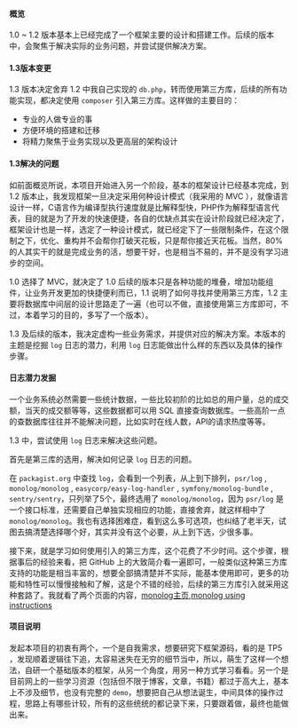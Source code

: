 #### 概览
1.0 ~ 1.2 版本基本上已经完成了一个框架主要的设计和搭建工作。后续的版本中，会聚焦于解决实际的业务问题，并尝试提供解决方案。

#### 1.3版本变更
1.3 版本决定舍弃 1.2 中我自己实现的 `db.php`，转而使用第三方库，后续的所有功能实现，都决定使用 `composer` 引入第三方库。这样做的主要目的：
- 专业的人做专业的事
- 方便环境的搭建和迁移
- 将精力聚焦于业务实现以及更高层的架构设计

#### 1.3解决的问题
如前面概览所说，本项目开始进入另一个阶段，基本的框架设计已经基本完成，到 1.2 版本止，我发现框架一旦决定采用何种设计模式（我采用的 MVC ），就像语言设计一样，C语言作为编译型执行速度就是比解释型快，PHP作为解释型语言代表，目的就是为了开发的快速便捷，各自的优缺点其实在设计阶段就已经决定了，框架设计也是一样，选定了一种设计模式，就已经定下了一些限制条件，在这个限制之下，优化、重构并不会帮你打破天花板，只是帮你接近天花板。当然，80%的人其实干的就是完成业务的活，想要干好，也是相当不易的，并不是没有学习进步的空间。

1.0 选择了 MVC，就决定了 1.0 后续的版本只是各种功能的堆叠，增加功能组件，让业务开发更加的快捷便利而已，1.1 说明了如何寻找并使用第三方库，1.2 主要将数据库中间层的设计思路走了一遍（也可以不做，直接使用第三方库即可，不过，本着学习的目的，多写了一个版本）。

1.3 及后续的版本，我决定虚构一些业务需求，并提供对应的解决方案。本版本的主题是挖掘 `log` 日志的潜力，利用 `log` 日志能做出什么样的东西以及具体的操作步骤。

#### 日志潜力发掘
一个业务系统必然需要一些统计数据，一些比较初阶的比如总的用户量，总的成交额，当天的成交额等等，这些数据都可以用 SQL 直接查询数据库。一些高阶一点的查数据库往往并不能解决问题，比如实时在线人数，API的请求热度等等。

1.3 中，尝试使用 `log` 日志来解决这些问题。

首先是第三库的选用，解决如何记录 `log` 日志的问题。

在 `packagist.org` 中查找 `log`，会看到一个列表，从上到下排列，`psr/log` , `monolog/monolog` , `easycorp/easy-log-handler` , `symfony/monolog-bundle` , `sentry/sentry`，只列举了5个，最终选用了 `monolog/monolog`，因为 `psr/log` 是一个接口标准，还需要自己单独实现相应的功能，直接舍弃，就这样相中了 `monolog/monolog`。我也有选择困难症，看到这么多可选项，也纠结了老半天，试图去搞清楚选择哪个好，其实并没有这个必要，从上到下选，少很多事。

接下来，就是学习如何使用引入的第三方库，这个花费了不少时间。这个步骤，根据事后的经验来看，把 GitHub 上的大致简介看一遍即可，一般类似这种第三方库支持的功能是相当丰富的，想要全部搞清楚并不实际，能基本使用即可，更多的功能和特性可以慢慢接触和了解，这是个不错的经验，后续的第三方库引入就采用这种套路了。我就看了两个页面的内容，[monolog主页](https://github.com/Seldaek/monolog),[monolog using instructions](https://github.com/Seldaek/monolog/blob/master/doc/01-usage.md)


#### 项目说明
发起本项目的初衷有两个，一个是自我需求，想要研究下框架源码，看的是 TP5 ，发现顺着逻辑往下追，太容易迷失在无穷的细节当中，所以，萌生了这样一个想法，自研一个基础版本的框架，从另一个角度，用另一种方式学习看看。另一个是目前网上的一些学习资源（包括但不限于博客，文章，书籍）都过于高大上，基本上不涉及细节，也没有完整的 `demo`，想要把自己从想法诞生，中间具体的操作过程，思路上有哪些计较，所有的这些统统的都记录下来，只要跟着做，最终也能做出来。